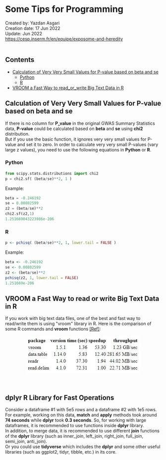 # Some Tips for Programming
Created by: Yazdan Asgari<br>
Creation date: 17 Jun 2022<br>
Update: Jun 2022<br>
https://cesp.inserm.fr/en/equipe/exposome-and-heredity
<br>
<br>

## Contents
- [Calculation of Very Very Small Values for P-value based on beta and se](#calculation-of-very-very-small-values-for-p-value-based-on-beta-and-se)
  * [Python](#python)
  * [R](#r)
- [VROOM a Fast Way to read_or_write Big Text Data in R](#vroom-a-fast-way-to-read-or-write-big-text-data-in-r)


## Calculation of Very Very Small Values for P-value based on beta and se
If there is no column for **P_value** in the original GWAS Summary Statistics data, **P-value** could be calculated based on **beta** and **se** using **chi2** distribution. <br>
But if you use the basic function, it ignores very very small values for P-value and set it to zero. In order to calculate very very small P-values (vary large z values), you need to use the following equations in **Python** or **R**. 
### Python
```python
from scipy.stats.distributions import chi2
p = chi2.sf( (beta/se)**2, 1 )
```
Example:
```python
beta = -0.246192				
se = 0.00802599	
z2 = (beta/se)**2
chi2.sf(z2,1)
1.251669043223986e-206
```
### R
```R
p <- pchisq( (beta/se)**2, 1, lower.tail = FALSE )
```
Example:
```R
beta <- -0.246192				
se <- 0.00802599	
z2 <- (beta/se)**2
pchisq(z2, 1, lower.tail = FALSE)
1.251669e-206
```
## VROOM a Fast Way to read or write Big Text Data in R
If you work with big text data files, one of the best and fast way to read/write them is using "vroom" library in R. Here is the comparison of some R commands and **vroom** functions [[Ref]](https://cran.r-project.org/web/packages/vroom/readme/README.html):
<div align="center">
<kbd>
  <img src="Images/vroom_comparison.JPG"/>
</kbd>
</div>
<br></br>

## dplyr R Library for Fast Operations
Consider a dataframe #1 with 5e5 rows and a dataframe #2 with 1e5 rows. 
<br>
For example, working on this data, **match** and **apply** methods took around **74 seconds** while **dplyr** took **0.3 seconds**. So, for working with large dataframes, it is recommended to use functions inside **dplyr** library.
<br>
In addition, to merge data, it is recommended to use different **join** functions of the **dplyr** library (such as inner_join, left_join, right_join, full_join, semi_join, anti_join).
<br>
Or you could use **tidyverse** which includes the **dplyr** and some other useful libraries (such as ggplot2, tidyr, tibble, etc.) in its core.



